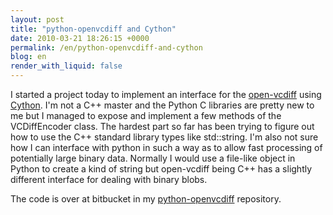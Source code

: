 ```yaml
---
layout: post
title: "python-openvcdiff and Cython"
date: 2010-03-21 18:26:15 +0000
permalink: /en/python-openvcdiff-and-cython
blog: en
render_with_liquid: false
---
```


I started a project today to implement an interface for the
[open-vcdiff](http://code.google.com/p/open-vcdiff/) using
[Cython](http://www.cython.org/). I'm not a C++ master and the Python C
libraries are pretty new to me but I managed to expose and implement a
few methods of the VCDiffEncoder class. The hardest part so far has been
trying to figure out how to use the C++ standard library types like
std::string. I'm also not sure how I can interface with python in such a
way as to allow fast processing of potentially large binary data.
Normally I would use a file-like object in Python to create a kind of
string but open-vcdiff being C++ has a slightly different interface for
dealing with binary blobs.

The code is over at bitbucket in my
[python-openvcdiff](http://bitbucket.org/IanLewis/python-openvcdiff)
repository.
